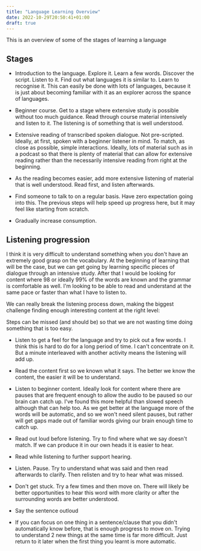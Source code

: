 ```yaml
---
title: "Language Learning Overview"
date: 2022-10-29T20:50:41+01:00
draft: true
---
```


This is an overview of some of the stages of learning a language

## Stages

* Introduction to the language. Explore it. Learn a few words. Discover the script. Listen to it. Find out what languages it is similar to. Learn to recognise it. This can easily be done with lots of languages, because it is just about becoming familiar with it as an explorer across the spance of languages.

* Beginner course. Get to a stage where extensive study is possible without too much guidance. Read through course material intensively and listen to it. The listening is of something that is well understood.

* Extensive reading of transcribed spoken dialogue. Not pre-scripted. Ideally, at first, spoken with a beginner listener in mind. To match, as close as possible, simple interactions. Ideally, lots of material such as in a podcast so that there is plenty of material that can allow for extensive reading rather than the necessarily intensive reading from right at the beginning.

* As the reading becomes easier, add more extensive listening of material that is well understood. Read first, and listen afterwards.

* Find someone to talk to on a regular basis. Have zero expectation going into this. The previous steps will help speed up progress here, but it may feel like starting from scratch.

* Gradually increase consumption.

## Listening progression

I think it is very difficult to understand something when you don't have an extremely good grasp on the vocabulary. At the beginning of learning that will be the case, but we can get going by learning specific pieces of dialogue through an intensive study. After that I would be looking for content where 98 or ideally 99% of the words are known and the grammar is comfortable as well. I'm looking to be able to read and understand at the same pace or faster than what I have to listen to.

We can really break the listening process down, making the biggest challenge finding enough interesting content at the right level:

Steps can be missed (and should be) so that we are not wasting time doing something that is too easy.

* Listen to get a feel for the language and try to pick out a few words. I think this is hard to do for a long period of time. I can't concentrate on it. But a minute interleaved with another activity means the listening will add up.

* Read the content first so we known what it says. The better we know the content, the easier it will be to understand.

* Listen to beginner content. Ideally look for content where there are pauses that are frequent enough to allow the audio to be paused so our brain can catch up. I've found this more helpful than slowed speech although that can help too. As we get better at the language more of the words will be automatic, and so we won't need silent pauses, but rather will get gaps made out of familiar words giving our brain enough time to catch up.

* Read out loud before listening. Try to find where what we say doesn't match. If we can produce it in our own heads it is easier to hear.

* Read while listening to further support hearing.

* Listen. Pause. Try to understand what was said and then read afterwards to clarify. Then relisten and try to hear what was missed.

* Don't get stuck. Try a few times and then move on. There will likely be better opportunities to hear this word with more clarity or after the surrounding words are better understood.

* Say the sentence outloud

* If you can focus on one thing in a sentence/clause that you didn't automatically know before, that is enough progress to move on. Trying to understand 2 new things at the same time is far more difficult. Just return to it later when the first thing you learnt is more automatic.
